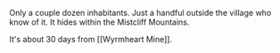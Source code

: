 Only a couple dozen inhabitants. Just a handful outside the village who know of it. It hides within the Mistcliff Mountains.

It's about 30 days from [[Wyrmheart Mine]].
